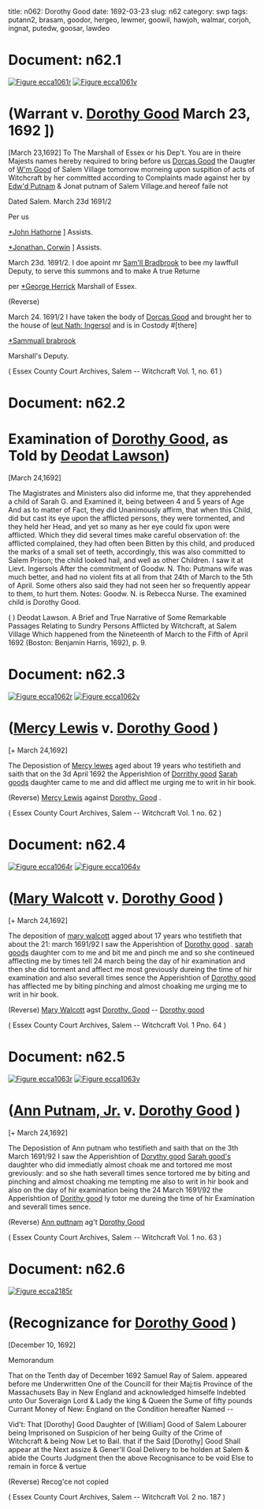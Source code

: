 title: n062: Dorothy Good
date: 1692-03-23
slug: n62
category: swp
tags: putann2, brasam, goodor, hergeo, lewmer, goowil, hawjoh, walmar, corjoh, ingnat, putedw, goosar, lawdeo




# Document: n62.1

<a href="archives/ecca/large/ecca1061r.jpg" class="jqueryLightbox">![Figure ecca1061r](archives/ecca/thumb/ecca1061r.jpg)</a>
<a href="archives/ecca/large/ecca1061v.jpg" class="jqueryLightbox">![Figure ecca1061v](archives/ecca/thumb/ecca1061v.jpg)</a>

# (Warrant v. [Dorothy Good](/tag/goodor.html) March 23, 1692 ])
[March 23,1692] To The Marshall of Essex or his Dep't. 
You are in theire Majests names hereby required to bring before us [Dorcas Good](/tag/goodor.html) the Daugter of [W'm Good](/tag/goowil.html) of Salem Village tomorrow morneing upon suspition of acts of Witchcraft by her committed according to Complaints made against her by [Edw'd Putnam](/tag/putedw.html) & Jonat putnam of Salem Village.and hereof faile not

Dated Salem. March 23d 1691/2

Per us 

[*John Hathorne](/tag/hawjoh.html) ] Assists.

[*Jonathan. Corwin](/tag/corjoh.html) ] Assists.

March 23d. 1691/2. I doe apoint mr [Sam'll Bradbrook](/tag/brasam.html) to bee my lawffull Deputy, to serve this summons and to make A true Returne

per [*George Herrick](/tag/hergeo.html) Marshall of Essex.

(Reverse) 

March 24. 1691/2 I have taken the body of [Dorcas Good](/tag/goodor.html) and brought her to the house of [leut Nath: Ingersol](/tag/ingnat.html) and is in Costody #[there]

[*Sammuall brabrook](/tag/brasam.html)

Marshall's Deputy. 

( Essex County Court Archives, Salem -- Witchcraft Vol. 1, no. 61 )


# Document: n62.2


# Examination of [Dorothy Good](/tag/goodor.html), as Told by [Deodat Lawson](/tag/lawdeo.html))

[March 24,1692]

The Magistrates and Ministers also did informe me, that they apprehended a child of Sarah G. and Examined it, being between 4 and 5 years of Age And as to matter of Fact, they did Unanimously affirm, that when this Child, did but cast its eye upon the afflicted persons, they were tormented, and they held her Head, and yet so many as her eye could fix upon were afflicted. Which they did several times make careful observation of: the afflicted complained, they had often been Bitten by this child, and produced the marks of a small set of teeth, accordingly, this was also committed to Salem Prison; the child looked hail, and well as other Children. I saw it at Lievt. Ingersols After the commitment of Goodw. N. Tho: Putmans wife was much better, and had no violent fits at all from that 24th of March to the 5th of April. Some others also said they had not seen her so frequently appear to them, to hurt them. Notes: Goodw. N. is Rebecca Nurse. The examined child is Dorothy Good.

(  ) Deodat Lawson. A Brief and True Narrative of Some Remarkable Passages Relating to Sundry Persons Afflicted by Witchcraft, at Salem Village Which happened from the Nineteenth of March to the Fifth of April 1692 (Boston: Benjamin Harris, 1692), p. 9.


# Document: n62.3

<a href="archives/ecca/large/ecca1062r.jpg" class="jqueryLightbox">![Figure ecca1062r](archives/ecca/thumb/ecca1062r.jpg)</a>
<a href="archives/ecca/large/ecca1062v.jpg" class="jqueryLightbox">![Figure ecca1062v](archives/ecca/thumb/ecca1062v.jpg)</a>

# ([Mercy Lewis](/tag/lewmer.html) v. [Dorothy Good](/tag/goodor.html) )

[+ March 24,1692]

The Deposistion of [Mercy lewes](/tag/lewmer.html) aged about 19 years who testifieth and saith that on the 3d April 1692 the Apperishtion of [Dorrithy good](/tag/goodor.html) [Sarah goods](/tag/goosar.html) daughter came to me and did afflect me urging me to writ in hir book.

(Reverse) [Mercy Lewis](/tag/lewmer.html) against [Dorothy. Good](/tag/goodor.html) .

( Essex County Court Archives, Salem -- Witchcraft Vol. 1 no. 62 )


# Document: n62.4

<a href="archives/ecca/large/ecca1064r.jpg" class="jqueryLightbox">![Figure ecca1064r](archives/ecca/thumb/ecca1064r.jpg)</a>
<a href="archives/ecca/large/ecca1064v.jpg" class="jqueryLightbox">![Figure ecca1064v](archives/ecca/thumb/ecca1064v.jpg)</a>

# ([Mary Walcott](/tag/walmar.html) v. [Dorothy Good](/tag/goodor.html) )

[+ March 24,1692]

The deposition of [mary walcott](/tag/walmar.html) agged about 17 years who testifieth that about the 21: march 1691/92 I saw the Apperishtion of [Dorothy good](/tag/goodor.html) . [sarah goods](/tag/goosar.html) daughter com to me and bit me and pinch me and so she contineued afflecting me by times tell 24 march being the day of hir examination and then she did torment and afflect me most greviously dureing the time of hir examination and also severall times sence the Apperishtion of [Dorothy good](/tag/goodor.html) has afflected me by biting pinching and almost choaking me urging me to writ in hir book.

(Reverse) [Mary Walcott](/tag/walmar.html) agst [Dorothy. Good](/tag/goodor.html) -- [Dorothy good](/tag/goodor.html)

( Essex County Court Archives, Salem -- Witchcraft Vol. 1 Pno. 64 )


# Document: n62.5

<a href="archives/ecca/large/ecca1063r.jpg" class="jqueryLightbox">![Figure ecca1063r](archives/ecca/thumb/ecca1063r.jpg)</a>
<a href="archives/ecca/large/ecca1063v.jpg" class="jqueryLightbox">![Figure ecca1063v](archives/ecca/thumb/ecca1063v.jpg)</a>

# ([Ann Putnam, Jr.](/tag/putann2.html) v. [Dorothy Good](/tag/goodor.html) )

[+ March 24,1692]

The Deposistion of Ann putnam  who testifieth and saith that on the 3th March 1691/92 I saw the Apperishtion of [Dorythy good](/tag/goodor.html) [Sarah good's](/tag/goodor.html) daughter who did immediatly almost choak me and tortored me most greviously: and so she hath severall times sence tortored me by biting and pinching and almost choaking me tempting me also to writ in hir book and also on the day of hir examination being the 24 March 1691/92 the Apperishtion of [Dorithy good](/tag/goodor.html)  ly totor me dureing the time of hir Examination and severall times sence.

(Reverse) [Ann puttnam](/tag/putann2.html) ag't [Dorothy Good](/tag/goodor.html)

( Essex County Court Archives, Salem -- Witchcraft Vol. 1 no. 63 )


# Document: n62.6

<a href="archives/ecca/large/ecca2185r.jpg" class="jqueryLightbox">![Figure ecca2185r](archives/ecca/thumb/ecca2185r.jpg)</a>

# (Recognizance for [Dorothy Good](/tag/goodor.html) )

[December 10, 1692]

Memorandum 

That on the Tenth day of December 1692 Samuel Ray of Salem. appeared before me Underwritten One of the Councill for their Maj:tis Province of the Massachusets Bay in New England and acknowledged himselfe Indebted unto Our Soveraign Lord & Lady the king & Queen the Sume of fifty pounds Currant Money of New: England on the Condition hereafter Named --

Vid't: That [Dorothy] Good Daughter of [William] Good of Salem Labourer being Imprisoned on Suspicion of her being Guilty of the Crime of Witchcraft & being Now Let to Bail. that if the Said [Dorothy] Good Shall appear at the Next assize & Gener'll Goal Delivery to be holden at Salem & abide the Courts Judgment then the above Recognisance to be void Else to remain in force & vertue 

(Reverse) Recog'ce not copied 

( Essex County Court Archives, Salem -- Witchcraft Vol. 2 no. 187 )
